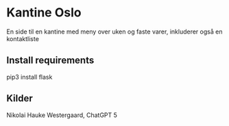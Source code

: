 # Kantine Oslo
En side til en kantine med meny over uken og faste varer, inkluderer også en kontaktliste
## Install requirements
pip3 install flask
## Kilder
Nikolai Hauke Westergaard, ChatGPT 5
